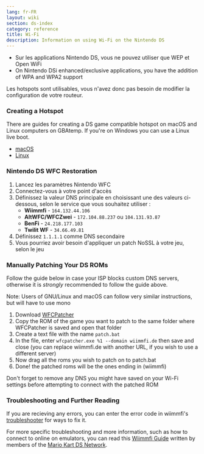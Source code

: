 ```yaml
---
lang: fr-FR
layout: wiki
section: ds-index
category: reference
title: Wi-Fi
description: Information on using Wi-Fi on the Nintendo DS
---
```


- Sur les applications Nintendo DS, vous ne pouvez utiliser que WEP et Open WiFi
- On Nintendo DSi enhanced/exclusive applications, you have the addition of WPA and WPA2 support

Les hotspots sont utilisables, vous n'avez donc pas besoin de modifier la configuration de votre routeur.

### Creating a Hotspot
There are guides for creating a DS game compatible hotspot on macOS and Linux computers on GBAtemp. If you're on Windows you can use a Linux live boot.
- [macOS](https://gbatemp.net/threads/571658)
- [Linux](https://gbatemp.net/threads/543283)

### Nintendo DS WFC Restoration
1. Lancez les paramètres Nintendo WFC
1. Connectez-vous à votre point d'accès
1. Définissez la valeur DNS principale en choisissant une des valeurs ci-dessous, selon le service que vous souhaitez utiliser :
   - **Wiimmfi** - `164.132.44.106`
   - **AltWFC/WFCZwei** - `172.104.88.237` ou `104.131.93.87`
   - **BenFi** - `24.218.177.103`
   - **Twilit WF** - `34.66.49.81`
1. Définissez `1.1.1.1` comme DNS secondaire
1. Vous pourriez avoir besoin d'appliquer un patch NoSSL à votre jeu, selon le jeu

### Manually Patching Your DS ROMs
Follow the guide below in case your ISP blocks custom DNS servers, otherwise it is *strongly* recommended to follow the guide above.

Note: Users of GNU/Linux and macOS can follow very similar instructions, but will have to use mono

1. Download [WFCPatcher](https://github.com/AdmiralCurtiss/WfcPatcher/releases)
1. Copy the ROM of the game you want to patch to the same folder where WFCPatcher is saved and open that folder
1. Create a text file with the name `patch.bat`
1. In the file, enter `wfcpatcher.exe %1 --domain wiimmfi.de` then save and close (you can replace wiimmfi.de with another URL, if you wish to use a different server)
1. Now drag all the roms you wish to patch on to patch.bat
1. Done! the patched roms will be the ones ending in (wiimmfi)

Don't forget to remove any DNS you might have saved on your Wi-Fi settings before attempting to connect with the patched ROM

### Troubleshooting and Further Reading
If you are recieving any errors, you can enter the error code in wiimmfi's [troubleshooter](https://wiimmfi.de/error) for ways to fix it.

For more specific troubleshooting and more information, such as how to connect to online on emulators, you can read this [Wiimmfi Guide](https://docs.google.com/document/d/1f3PChwQig40UaiPXlh-Gi5CggGiBPzyrpiecLZlT8ZE/edit?usp=sharing) written by members of the [Mario Kart DS Network](https://discord.gg/pa9bea6).
